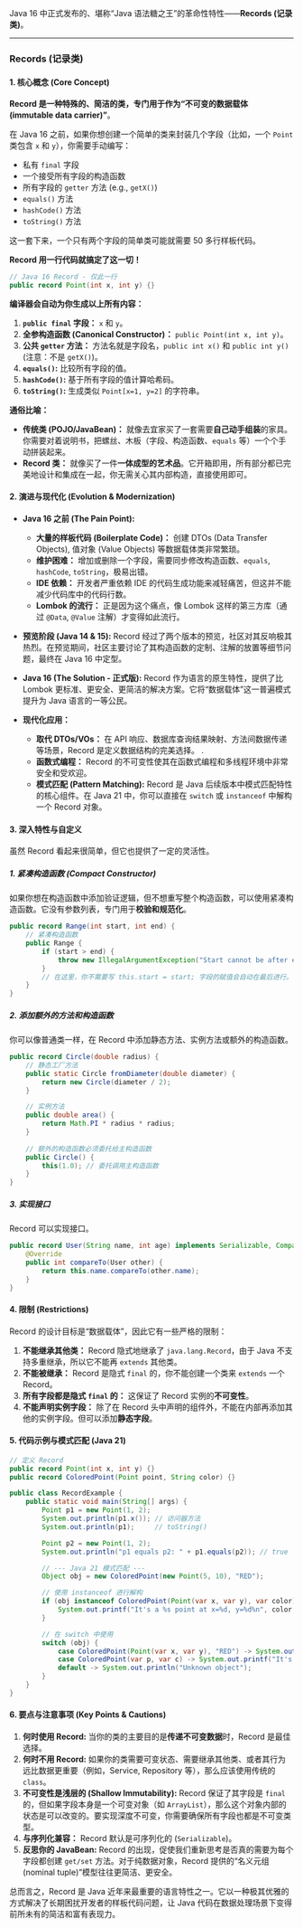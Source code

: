 Java 16 中正式发布的、堪称“Java 语法糖之王”的革命性特性——**Records (记录类)**。

---

### Records (记录类)

#### 1. 核心概念 (Core Concept)

**Record 是一种特殊的、简洁的类，专门用于作为“不可变的数据载体 (immutable data carrier)”**。

在 Java 16 之前，如果你想创建一个简单的类来封装几个字段（比如，一个 `Point` 类包含 `x` 和 `y`），你需要手动编写：
*   私有 `final` 字段
*   一个接受所有字段的构造函数
*   所有字段的 `getter` 方法 (e.g., `getX()`)
*   `equals()` 方法
*   `hashCode()` 方法
*   `toString()` 方法

这一套下来，一个只有两个字段的简单类可能就需要 50 多行样板代码。

**Record 用一行代码就搞定了这一切！**

```java
// Java 16 Record - 仅此一行
public record Point(int x, int y) {}
```

**编译器会自动为你生成以上所有内容：**
1.  **`public final` 字段：** `x` 和 `y`。
2.  **全参构造函数 (Canonical Constructor)：** `public Point(int x, int y)`。
3.  **公共 `getter` 方法：** 方法名就是字段名，`public int x()` 和 `public int y()` (注意：不是 `getX()`)。
4.  **`equals()`:** 比较所有字段的值。
5.  **`hashCode()`:** 基于所有字段的值计算哈希码。
6.  **`toString()`:** 生成类似 `Point[x=1, y=2]` 的字符串。

**通俗比喻：**
*   **传统类 (POJO/JavaBean)：** 就像去宜家买了一套需要**自己动手组装**的家具。你需要对着说明书，把螺丝、木板（字段、构造函数、`equals` 等）一个个手动拼装起来。
*   **Record 类：** 就像买了一件**一体成型的艺术品**。它开箱即用，所有部分都已完美地设计和集成在一起，你无需关心其内部构造，直接使用即可。

#### 2. 演进与现代化 (Evolution & Modernization)

*   **Java 16 之前 (The Pain Point):**
    *   **大量的样板代码 (Boilerplate Code)：** 创建 DTOs (Data Transfer Objects), 值对象 (Value Objects) 等数据载体类非常繁琐。
    *   **维护困难：** 增加或删除一个字段，需要同步修改构造函数、`equals`, `hashCode`, `toString`，极易出错。
    *   **IDE 依赖：** 开发者严重依赖 IDE 的代码生成功能来减轻痛苦，但这并不能减少代码库中的代码行数。
    *   **Lombok 的流行：** 正是因为这个痛点，像 Lombok 这样的第三方库（通过 `@Data`, `@Value` 注解）才变得如此流行。

*   **预览阶段 (Java 14 & 15):**
    Record 经过了两个版本的预览，社区对其反响极其热烈。在预览期间，社区主要讨论了其构造函数的定制、注解的放置等细节问题，最终在 Java 16 中定型。

*   **Java 16 (The Solution - 正式版):**
    Record 作为语言的原生特性，提供了比 Lombok 更标准、更安全、更简洁的解决方案。它将“数据载体”这一普遍模式提升为 Java 语言的一等公民。

*   **现代化应用：**
    *   **取代 DTOs/VOs：** 在 API 响应、数据库查询结果映射、方法间数据传递等场景，Record 是定义数据结构的完美选择。
    .
    *   **函数式编程：** Record 的不可变性使其在函数式编程和多线程环境中非常安全和受欢迎。
    *   **模式匹配 (Pattern Matching):** Record 是 Java 后续版本中模式匹配特性的核心组件。在 Java 21 中，你可以直接在 `switch` 或 `instanceof` 中解构一个 Record 对象。

#### 3. 深入特性与自定义

虽然 Record 看起来很简单，但它也提供了一定的灵活性。

##### **1. 紧凑构造函数 (Compact Constructor)**

如果你想在构造函数中添加验证逻辑，但不想重写整个构造函数，可以使用紧凑构造函数。它没有参数列表，专门用于**校验和规范化**。

```java
public record Range(int start, int end) {
    // 紧凑构造函数
    public Range {
        if (start > end) {
            throw new IllegalArgumentException("Start cannot be after end");
        }
        // 在这里，你不需要写 this.start = start; 字段的赋值会自动在最后进行。
    }
}
```

##### **2. 添加额外的方法和构造函数**

你可以像普通类一样，在 Record 中添加静态方法、实例方法或额外的构造函数。

```java
public record Circle(double radius) {
    // 静态工厂方法
    public static Circle fromDiameter(double diameter) {
        return new Circle(diameter / 2);
    }

    // 实例方法
    public double area() {
        return Math.PI * radius * radius;
    }
    
    // 额外的构造函数必须委托给主构造函数
    public Circle() {
        this(1.0); // 委托调用主构造函数
    }
}
```

##### **3. 实现接口**

Record 可以实现接口。

```java
public record User(String name, int age) implements Serializable, Comparable<User> {
    @Override
    public int compareTo(User other) {
        return this.name.compareTo(other.name);
    }
}
```

#### 4. 限制 (Restrictions)

Record 的设计目标是“数据载体”，因此它有一些严格的限制：

1.  **不能继承其他类：** Record 隐式地继承了 `java.lang.Record`，由于 Java 不支持多重继承，所以它不能再 `extends` 其他类。
2.  **不能被继承：** Record 是隐式 `final` 的，你不能创建一个类来 `extends` 一个 Record。
3.  **所有字段都是隐式 `final` 的：** 这保证了 Record 实例的**不可变性**。
4.  **不能声明实例字段：** 除了在 Record 头中声明的组件外，不能在内部再添加其他的实例字段。但可以添加**静态字段**。

#### 5. 代码示例与模式匹配 (Java 21)

```java
// 定义 Record
public record Point(int x, int y) {}
public record ColoredPoint(Point point, String color) {}

public class RecordExample {
    public static void main(String[] args) {
        Point p1 = new Point(1, 2);
        System.out.println(p1.x()); // 访问器方法
        System.out.println(p1);     // toString()

        Point p2 = new Point(1, 2);
        System.out.println("p1 equals p2: " + p1.equals(p2)); // true

        // --- Java 21 模式匹配 ---
        Object obj = new ColoredPoint(new Point(5, 10), "RED");

        // 使用 instanceof 进行解构
        if (obj instanceof ColoredPoint(Point(var x, var y), var color)) {
            System.out.printf("It's a %s point at x=%d, y=%d%n", color, x, y);
        }

        // 在 switch 中使用
        switch (obj) {
            case ColoredPoint(Point(var x, var y), "RED") -> System.out.printf("It's a RED point at (%d, %d)%n", x, y);
            case ColoredPoint(var p, var c) -> System.out.printf("It's a %s point at %s%n", c, p);
            default -> System.out.println("Unknown object");
        }
    }
}
```

#### 6. 要点与注意事项 (Key Points & Cautions)

1.  **何时使用 Record:** 当你的类的主要目的是**传递不可变数据**时，Record 是最佳选择。
2.  **何时不用 Record:** 如果你的类需要可变状态、需要继承其他类、或者其行为远比数据更重要（例如，Service, Repository 等），那么应该使用传统的 `class`。
3.  **不可变性是浅层的 (Shallow Immutability):** Record 保证了其字段是 `final` 的，但如果字段本身是一个可变对象（如 `ArrayList`），那么这个对象内部的状态是可以改变的。要实现深度不可变，你需要确保所有字段也都是不可变类型。
4.  **与序列化兼容：** Record 默认是可序列化的 (`Serializable`)。
5.  **反思你的 JavaBean:** Record 的出现，促使我们重新思考是否真的需要为每个字段都创建 `get/set` 方法。对于纯数据对象，Record 提供的“名义元组 (nominal tuple)”模型往往更简洁、更安全。

总而言之，Record 是 Java 近年来最重要的语言特性之一。它以一种极其优雅的方式解决了长期困扰开发者的样板代码问题，让 Java 代码在数据处理场景下变得前所未有的简洁和富有表现力。